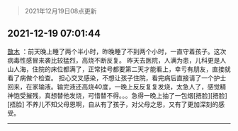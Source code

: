 > 2021年12月19日08点更新
<link rel="stylesheet" href="https://cdn.jsdelivr.net/gh/taotie6/sampleJSON@main/css/photo_show.css">
<meta name="referrer" content="no-referrer" />


 ## 2021-12-19 07:01:44 

 [㪚木](https://www.coolapk.com/feed/32221542?shareKey=NmNmZWRlNTRlNjkyNjFiZTc5ZmU~) ：前天晚上睡了两个半小时，昨晚睡了不到两个小时，一直守着孩子。这次病毒性感冒来袭比较猛烈，高烧不断反复。
昨天去医院，人满为患，儿科更是人山人海，住院的床位都满了，正常挂号都要第二天才能看上，幸亏有朋友，直接就看了病做个检查。
担心交叉感染，不想让孩子住院<!--break-->，看完病后直接请了一个护士回来，在家输液。输完液还高烧40度，一晚上反反复复发烧，太急人了，感觉精神饱受摧残，真想替他发烧，可惜替不得。。。急得一晚上抽了一包烟[捂脸][捂脸][捂脸]
不养儿不知父母恩啊，自从有了孩子，对父母之恩，又有了更加深刻的感受。 

<div class="album">
</div>

 ------- 

